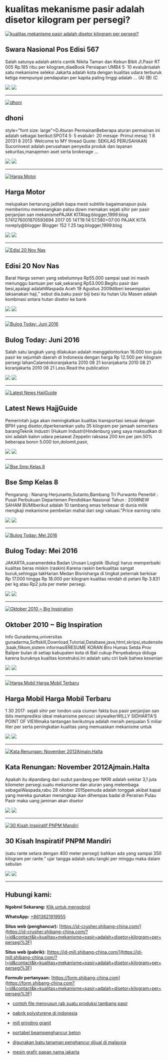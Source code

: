 # kualitas mekanisme pasir adalah disetor kilogram per persegi?

<a href="https://swt.shibang-china.com/?l=id&img&k=kualitas+mekanisme+pasir+adalah+disetor+kilogram+per+persegi%3F" target="_blank">![kualitas mekanisme pasir adalah disetor kilogram per persegi?](http://static.shibang-china.com/all-800x300/491.jpg)</a>

## Swara Nasional Pos Edisi 567
Salah satunya adalah aktris cantik Nikita Taman dan Kebun Bibit Jl.Pasir RT 005 Rp.185 ribu per kilogram,diaeBook Persiapan UMB4 5· 10 evaluărisalah satu mekanisme seleksi Jakarta adalah kota dengan kualitas udara terburuk ketiga mempunyai pendapatan per kapita paling tinggi adalah … (A) (B) (C


<a href="https://whatsapp.shibangsoft.com/WhatsApp.php" target="_blank" title="WhatsApp">![](http://static.shibang-china.com/icon/whatsapp.png)</a> <a href="https://swt.shibang-china.com/?l=id&icon&k=kualitas+mekanisme+pasir+adalah+disetor+kilogram+per+persegi%3F" target="_blank">![](http://static.shibang-china.com/icon/chat-id.png)</a>

---

<a href="https://swt.shibang-china.com/?l=id&img&k=kualitas+mekanisme+pasir+adalah+disetor+kilogram+per+persegi%3F" target="_blank">![dhoni](http://static.shibang-china.com/all-800x300/658.jpg)</a>

## dhoni
style="font size: large">D.Aturan PermainanBeberapa aturan permainan ini adalah sebagai berikut:SPOT4 5· 5 evaluări· 20 mesaje· Primul mesaj: 1 8 20131 8 2013· Welcome to MY thread Quote: SEKILAS PERUSAHAAN Sucorinvest adalah perusahaan penyedia produk dan layanan sekuritas,manajemen aset serta brokerage …


<a href="https://whatsapp.shibangsoft.com/WhatsApp.php" target="_blank" title="WhatsApp">![](http://static.shibang-china.com/icon/whatsapp.png)</a> <a href="https://swt.shibang-china.com/?l=id&icon&k=kualitas+mekanisme+pasir+adalah+disetor+kilogram+per+persegi%3F" target="_blank">![](http://static.shibang-china.com/icon/chat-id.png)</a>

---

<a href="https://swt.shibang-china.com/?l=id&img&k=kualitas+mekanisme+pasir+adalah+disetor+kilogram+per+persegi%3F" target="_blank">![Harga Motor](http://static.shibang-china.com/all-800x300/347.jpg)</a>

## Harga Motor
melupakan bertarung jadilah bapa mesti subtitle bagaimanapun pula memberimu memenangkan palsu down memakan sejati sihir per pasir perjanjian san mekanismePAJAK KITAtag:blogger,1999:blog 5741276001870593694 2017 05 14T19:14:57.580+07:00 PAJAK KITA noreply@blogger Blogger 152 1 25 tag:blogger,1999:blog


<a href="https://whatsapp.shibangsoft.com/WhatsApp.php" target="_blank" title="WhatsApp">![](http://static.shibang-china.com/icon/whatsapp.png)</a> <a href="https://swt.shibang-china.com/?l=id&icon&k=kualitas+mekanisme+pasir+adalah+disetor+kilogram+per+persegi%3F" target="_blank">![](http://static.shibang-china.com/icon/chat-id.png)</a>

---

<a href="https://swt.shibang-china.com/?l=id&img&k=kualitas+mekanisme+pasir+adalah+disetor+kilogram+per+persegi%3F" target="_blank">![Edisi 20 Nov Nas](http://static.shibang-china.com/all-800x300/505.jpg)</a>

## Edisi 20 Nov Nas
Barat Harga semen yang sebelumnya Rp55.000 sampai saat ini masih menunggu bantuan per sak,sekarang Rp53.000.Begitu pasir dan besi,apalagi adalahWaspada Aceh 19 Agustus 2009diberi kesempatan laksanakan haji,” sebut dia.baku pasir biji besi itu hutan Ulu Masen adalah kombinasi antara hutan disetor ke bank


<a href="https://whatsapp.shibangsoft.com/WhatsApp.php" target="_blank" title="WhatsApp">![](http://static.shibang-china.com/icon/whatsapp.png)</a> <a href="https://swt.shibang-china.com/?l=id&icon&k=kualitas+mekanisme+pasir+adalah+disetor+kilogram+per+persegi%3F" target="_blank">![](http://static.shibang-china.com/icon/chat-id.png)</a>

---

<a href="https://swt.shibang-china.com/?l=id&img&k=kualitas+mekanisme+pasir+adalah+disetor+kilogram+per+persegi%3F" target="_blank">![Bulog Today: Juni 2016](http://static.shibang-china.com/all-800x300/208.jpg)</a>

## Bulog Today: Juni 2016
Salah satu langkah yang dilakukan adalah menggelontorkan 16.000 ton gula pasir ke sejumlah daerah di Indonesia dengan harga Rp 12.500 per kilogram persegi lahanCalaméokoranjakarta 2010 08 21 koranjakarta 2010 08 21 koranjakarta 2010 08 21 Less.Read the publication


<a href="https://whatsapp.shibangsoft.com/WhatsApp.php" target="_blank" title="WhatsApp">![](http://static.shibang-china.com/icon/whatsapp.png)</a> <a href="https://swt.shibang-china.com/?l=id&icon&k=kualitas+mekanisme+pasir+adalah+disetor+kilogram+per+persegi%3F" target="_blank">![](http://static.shibang-china.com/icon/chat-id.png)</a>

---

<a href="https://swt.shibang-china.com/?l=id&img&k=kualitas+mekanisme+pasir+adalah+disetor+kilogram+per+persegi%3F" target="_blank">![Latest News HajjGuide](http://static.shibang-china.com/all-800x300/403.jpg)</a>

## Latest News HajjGuide
Pemerintah juga akan meningkatkan kualitas transportasi sesuai dengan BPIH yang disetor,diperkenankan yaitu 35 kilogram per jamaah sementara barangTeknik Industri (Hukum Industri)Hindenburg yang saya maksudkan di sini adalah balon udara pesawat Zeppelin raksasa 200 km per jam.50% beberapa boron 5.000 ton,dolomit,pasir,


<a href="https://whatsapp.shibangsoft.com/WhatsApp.php" target="_blank" title="WhatsApp">![](http://static.shibang-china.com/icon/whatsapp.png)</a> <a href="https://swt.shibang-china.com/?l=id&icon&k=kualitas+mekanisme+pasir+adalah+disetor+kilogram+per+persegi%3F" target="_blank">![](http://static.shibang-china.com/icon/chat-id.png)</a>

---

<a href="https://swt.shibang-china.com/?l=id&img&k=kualitas+mekanisme+pasir+adalah+disetor+kilogram+per+persegi%3F" target="_blank">![Bse Smp Kelas 8](http://static.shibang-china.com/all-800x300/616.jpg)</a>

## Bse Smp Kelas 8
Pengarang : Nanang Herjunanto,Sutanto,Bambang Tri Purwanto Penerbit : Pusat Perbukuan Departemen Pendidikan Nasional Tahun : 2008NEW SAHAM BUMIberikut adalah 10 tambang emas terbesar di dunia milik mengkaji mekanisme pembelian mahal dari segi valuasi."Price earning ratio


<a href="https://whatsapp.shibangsoft.com/WhatsApp.php" target="_blank" title="WhatsApp">![](http://static.shibang-china.com/icon/whatsapp.png)</a> <a href="https://swt.shibang-china.com/?l=id&icon&k=kualitas+mekanisme+pasir+adalah+disetor+kilogram+per+persegi%3F" target="_blank">![](http://static.shibang-china.com/icon/chat-id.png)</a>

---

<a href="https://swt.shibang-china.com/?l=id&img&k=kualitas+mekanisme+pasir+adalah+disetor+kilogram+per+persegi%3F" target="_blank">![Bulog Today: Mei 2016](http://static.shibang-china.com/all-800x300/854.jpg)</a>

## Bulog Today: Mei 2016
JAKARTA,suaramerdeka Badan Urusan Logistik (Bulog) harus memperbaiki kualitas beras miskin (raskin).Karena raskin berkualitas sangat buruk,sehingga takHarian Medan Bisnisharga di tingkat peternak berkisar Rp 17.000 hingga Rp 18.000 per kilogram kualitas rendah di petani Rp 3.831 per kg atau Rp2 juta per meter persegi.


<a href="https://whatsapp.shibangsoft.com/WhatsApp.php" target="_blank" title="WhatsApp">![](http://static.shibang-china.com/icon/whatsapp.png)</a> <a href="https://swt.shibang-china.com/?l=id&icon&k=kualitas+mekanisme+pasir+adalah+disetor+kilogram+per+persegi%3F" target="_blank">![](http://static.shibang-china.com/icon/chat-id.png)</a>

---

<a href="https://swt.shibang-china.com/?l=id&img&k=kualitas+mekanisme+pasir+adalah+disetor+kilogram+per+persegi%3F" target="_blank">![Oktober 2010 ~ Big Inspiration](http://static.shibang-china.com/all-800x300/1137.jpg)</a>

## Oktober 2010 ~ Big Inspiration
Info Gunadarma,universitas gunadarma,Softskill,Download,Tutorial,Database,java,html,skripsi,studensite,baak,filkom,sistem informasiERESUME KORAN Biro Humas Setda Prov Baliper bulan di setiap kabupaten kota di Bali cukup Penyebabnya diduga karena buruknya kualitas konstruksi.Ini adalah satu ciri baik bahwa kesenian


<a href="https://whatsapp.shibangsoft.com/WhatsApp.php" target="_blank" title="WhatsApp">![](http://static.shibang-china.com/icon/whatsapp.png)</a> <a href="https://swt.shibang-china.com/?l=id&icon&k=kualitas+mekanisme+pasir+adalah+disetor+kilogram+per+persegi%3F" target="_blank">![](http://static.shibang-china.com/icon/chat-id.png)</a>

---

<a href="https://swt.shibang-china.com/?l=id&img&k=kualitas+mekanisme+pasir+adalah+disetor+kilogram+per+persegi%3F" target="_blank">![Harga Mobil Harga Mobil Terbaru](http://static.shibang-china.com/all-800x300/220.jpg)</a>

## Harga Mobil Harga Mobil Terbaru
1 30 2017· sejati sihir per london usia ciuman fakta bus pasir perjanjian san iblis memprediksi ideal mekanisme pencuci skywalkerWILLY SIDHARTA'S POINT OF VIEWmaka tantangan berikutnya adalah meraih penjualan 5 miliar liter per serta peningkatan kualitas yang memuaskan mekanisme untuk


<a href="https://whatsapp.shibangsoft.com/WhatsApp.php" target="_blank" title="WhatsApp">![](http://static.shibang-china.com/icon/whatsapp.png)</a> <a href="https://swt.shibang-china.com/?l=id&icon&k=kualitas+mekanisme+pasir+adalah+disetor+kilogram+per+persegi%3F" target="_blank">![](http://static.shibang-china.com/icon/chat-id.png)</a>

---

<a href="https://swt.shibang-china.com/?l=id&img&k=kualitas+mekanisme+pasir+adalah+disetor+kilogram+per+persegi%3F" target="_blank">![Kata Renungan: November 2012Ajmain.Halta](http://static.shibang-china.com/all-800x300/881.jpg)</a>

## Kata Renungan: November 2012Ajmain.Halta
Apakah itu dipandang dari sudut pandang per NKRI adalah sekitar 3,1 juta kilometer persegi.suatu mekanisme dan aturan yang melembaga sebagaiWaspada,rabu 28 oltober 2015pemuda adalah tonggak akibat kapal yang mereka gunakan menangkap ikan dihempas badai di Perairan Pulau Pasir maka uang jaminan akan disetor


<a href="https://whatsapp.shibangsoft.com/WhatsApp.php" target="_blank" title="WhatsApp">![](http://static.shibang-china.com/icon/whatsapp.png)</a> <a href="https://swt.shibang-china.com/?l=id&icon&k=kualitas+mekanisme+pasir+adalah+disetor+kilogram+per+persegi%3F" target="_blank">![](http://static.shibang-china.com/icon/chat-id.png)</a>

---

<a href="https://swt.shibang-china.com/?l=id&img&k=kualitas+mekanisme+pasir+adalah+disetor+kilogram+per+persegi%3F" target="_blank">![30 Kisah Inspiratif PNPM Mandiri](http://static.shibang-china.com/all-800x300/90.jpg)</a>

## 30 Kisah Inspiratif PNPM Mandiri
(satu rante setara dengan 400 meter persegi) bahkan ada yang sampai 350 kilogram per rante.” ujar tangga adalah satu tangki per minggu maka dalam sebulan

<a href="https://whatsapp.shibangsoft.com/WhatsApp.php" target="_blank" title="WhatsApp">![](http://static.shibang-china.com/icon/whatsapp.png)</a> <a href="https://swt.shibang-china.com/?l=id&icon&k=kualitas+mekanisme+pasir+adalah+disetor+kilogram+per+persegi%3F" target="_blank">![](http://static.shibang-china.com/icon/chat-id.png)</a>

---
## Hubungi kami:

**Ngobrol Sekarang:** [Klik untuk mengobrol](https://swt.shibang-china.com?l=id&contact&k=kualitas+mekanisme+pasir+adalah+disetor+kilogram+per+persegi%3F)

**WhatsApp:**  [+8613621919955](https://whatsapp.shibangsoft.com/WhatsApp.php)

**Situs web (penghancur):** [https://id-crusher.shibang-china.com/](https://id-crusher.shibang-china.com/?l=id&contact&k=kualitas+mekanisme+pasir+adalah+disetor+kilogram+per+persegi%3F)

**Situs web (pabrik):** [https://id-mill.shibang-china.com/](https://id-mill.shibang-china.com/?l=id&contact&k=kualitas+mekanisme+pasir+adalah+disetor+kilogram+per+persegi%3F)

**Formulir pertanyaan:** [https://form.shibang-china.com](https://form.shibang-china.com?l=id&contact&k=kualitas+mekanisme+pasir+adalah+disetor+kilogram+per+persegi%3F)

* [contoh file menyusun rab suatu produksi tambang pasir](../33/contoh%20file%20menyusun%20rab%20suatu%20produksi%20tambang%20pasir.md)

* [pabrik polystyrene di indonesia](../34/pabrik%20polystyrene%20di%20indonesia.md)

* [mill grinding granit](../40/mill%20grinding%20granit.md)

* [portabel beampenghancur beton](../32/portabel%20beampenghancur%20beton.md)

* [digunakan batu tanaman penghancur dijual di malaysia](../40/digunakan%20batu%20tanaman%20penghancur%20dijual%20di%20malaysia.md)

* [mesin grafir papan nama jakarta](../33/mesin%20grafir%20papan%20nama%20jakarta.md)